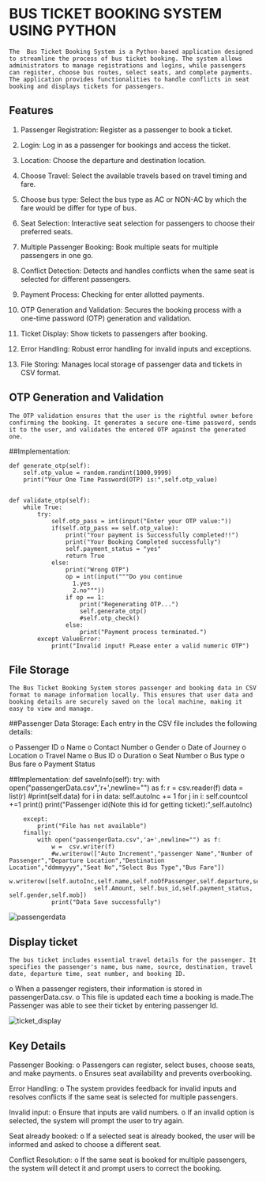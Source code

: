 
# BUS TICKET BOOKING SYSTEM USING PYTHON

    The  Bus Ticket Booking System is a Python-based application designed to streamline the process of bus ticket booking. The system allows administrators to manage registrations and logins, while passengers can register, choose bus routes, select seats, and complete payments. The application provides functionalities to handle conflicts in seat booking and displays tickets for passengers.


## Features

1. Passenger Registration: Register as a passenger to book a ticket.

2. Login: Log in as a passenger for bookings and access the ticket.

3. Location: Choose the departure and destination location.

4. Choose Travel: Select the available travels based on travel timing and fare.

5. Choose bus type: Select  the bus type as AC or NON-AC by which the fare would be differ for type of bus. 

6. Seat Selection: Interactive seat selection for passengers to choose their preferred seats.

7. Multiple Passenger Booking: Book multiple seats for multiple passengers in one go.

8. Conflict Detection: Detects and handles conflicts when the same seat is selected for different passengers.

9. Payment Process: Checking for enter allotted payments.

10. OTP Generation and Validation: Secures the booking process with a one-time password (OTP) generation and validation.

11. Ticket Display: Show tickets to passengers after booking.

12. Error Handling: Robust error handling for invalid inputs and exceptions.

13. File Storing: Manages local storage of passenger data and tickets in CSV format.


## OTP Generation and Validation
    The OTP validation ensures that the user is the rightful owner before confirming the booking. It generates a secure one-time password, sends it to the user, and validates the entered OTP against the generated one.

##Implementation:
    
    def generate_otp(self):
        self.otp_value = random.randint(1000,9999)
        print("Your One Time Password(OTP) is:",self.otp_value)


    def validate_otp(self):
        while True:
            try:
                self.otp_pass = int(input("Enter your OTP value:"))
                if(self.otp_pass == self.otp_value):
                    print("Your payment is Successfully completed!!")
                    print("Your Booking Completed successfully")
                    self.payment_status = "yes"
                    return True
                else:
                    print("Wrong OTP")
                    op = int(input("""Do you continue
                      1.yes
                      2.no"""))
                    if op == 1:
                        print("Regenerating OTP...")
                        self.generate_otp()
                        #self.otp_check()
                    else:
                        print("Payment process terminated.")
            except ValueError:
                print("Invalid input! PLease enter a valid numeric OTP")

## File Storage
    The Bus Ticket Booking System stores passenger and booking data in CSV format to manage information locally. This ensures that user data and booking details are securely saved on the local machine, making it easy to view and manage.

##Passenger Data Storage:
Each entry in the CSV file includes the following details:

o	Passenger ID
o	Name
o	Contact Number
o	Gender
o	Date of Journey
o	Location
o	Travel Name
o	Bus ID
o	Duration
o	Seat Number
o	Bus type
o	Bus fare
o	Payment Status

##Implementation:
def saveInfo(self):
        try:
            with open("passengerData.csv",'r+',newline="") as f:
                r =  csv.reader(f)
                data = list(r)
                #print(self.data)
                for  i in data:
                    self.autoInc += 1
                    for j in i:
                        self.countcol +=1
                    print()
                print("Passenger id(Note this id for getting ticket):",self.autoInc)    
            
        except:
            print("File has not available")
        finally:     
            with open("passengerData.csv",'a+',newline="") as f:
                w =  csv.writer(f)
                #w.writerow(["Auto Increment","passenger Name","Number of Passenger","Departure Location","Destination Location","ddmmyyyy","Seat No","Select Bus Type","Bus Fare"])
                w.writerow([self.autoInc,self.name,self.noOfPassenger,self.departure,self.destination,self.travel,self.date,self.timing,self.duration,self.bookingList,self.bustype,
                            self.Amount, self.bus_id,self.payment_status, self.gender,self.mob])
                print("Data Save successfully")

![passengerdata](https://github.com/user-attachments/assets/c8210947-354a-4edc-9548-4167ec797114)

## Display ticket

    The bus ticket includes essential travel details for the passenger. It specifies the passenger's name, bus name, source, destination, travel date, departure time, seat number, and booking ID.

o	When a passenger registers, their information is stored in passengerData.csv.
o	This file is updated each time a booking is made.The Passenger was able to see their ticket by entering passenger Id.

![ticket_display](https://github.com/user-attachments/assets/8f138a1e-1a4e-43e7-8db8-a87819422875)

## Key Details

Passenger Booking:
o	Passengers can register, select buses, choose seats, and make payments.
o	Ensures seat availability and prevents overbooking.

Error Handling:
o	The system provides feedback for invalid inputs and resolves conflicts if the same seat is selected for multiple passengers.

Invalid input:
o	Ensure that inputs are valid numbers.
o	If an invalid option is selected, the system will prompt the user to try again.

Seat already booked:
o	If a selected seat is already booked, the user will be informed and asked to choose a different seat.

Conflict Resolution:
o	If the same seat is booked for multiple passengers, the system will detect it and prompt users to correct the booking.
